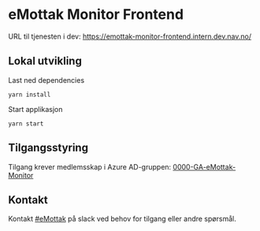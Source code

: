 # eMottak Monitor Frontend

URL til tjenesten i dev: https://emottak-monitor-frontend.intern.dev.nav.no/

## Lokal utvikling

Last ned dependencies

```
yarn install
```

Start applikasjon

```
yarn start
```

## Tilgangsstyring

Tilgang krever medlemsskap i Azure AD-gruppen: [0000-GA-eMottak-Monitor](https://account.activedirectory.windowsazure.com/r#/manageMembership?objectType=Group&objectId=eb7722ab-17c3-4822-8325-2a9e3ab86815)

## Kontakt

Kontakt [#eMottak](https://nav-it.slack.com/archives/C01P0FUC78A) på slack ved behov for tilgang eller andre spørsmål.
